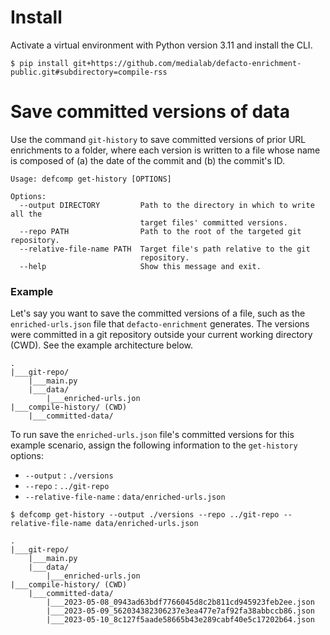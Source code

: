 # Install

Activate a virtual environment with Python version 3.11 and install the CLI.

```console
$ pip install git+https://github.com/medialab/defacto-enrichment-public.git#subdirectory=compile-rss
```

# Save committed versions of data

Use the command `git-history` to save committed versions of prior URL enrichments to a folder, where each version is written to a file whose name is composed of (a) the date of the commit and (b) the commit's ID.

```console
Usage: defcomp get-history [OPTIONS]

Options:
  --output DIRECTORY         Path to the directory in which to write all the
                             target files' committed versions.
  --repo PATH                Path to the root of the targeted git repository.
  --relative-file-name PATH  Target file's path relative to the git
                             repository.
  --help                     Show this message and exit.
```

### Example

Let's say you want to save the committed versions of a file, such as the `enriched-urls.json` file that `defacto-enrichment` generates. The versions were committed in a git repository outside your current working directory (CWD). See the example architecture below.

```console
.
|___git-repo/
    |___main.py
    |___data/
        |___enriched-urls.jon
|___compile-history/ (CWD)
    |___committed-data/
```

To run save the `enriched-urls.json` file's committed versions for this example scenario, assign the following information to the `get-history` options:

- `--output` : `./versions`
- `--repo` : `../git-repo`
- `--relative-file-name` : `data/enriched-urls.json`

```console
$ defcomp get-history --output ./versions --repo ../git-repo --relative-file-name data/enriched-urls.json
```

```console
.
|___git-repo/
    |___main.py
    |___data/
        |___enriched-urls.jon
|___compile-history/ (CWD)
    |___committed-data/
        |___2023-05-08_0943ad63bdf7766045d8c2b811cd945923feb2ee.json
        |___2023-05-09_562034382306237e3ea477e7af92fa38abbccb86.json
        |___2023-05-10_8c127f5aade58665b43e289cabf40e5c17202b64.json
```
